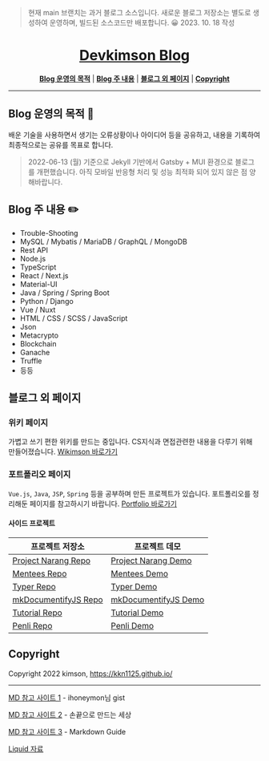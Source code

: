 > 현재 main 브랜치는 과거 블로그 소스입니다. 새로운 블로그 저장소는 별도로 생성하여 운영하며, 빌드된 소스코드만 배포합니다. 😀 2023. 10. 18 작성

<h1 align="center"><a href="https://kkn1125.github.io/"><strong>Devkimson Blog</strong></a></h1>

<p align="center">
  <a href="#blog-운영의-목적-🎯" title="Blog 운영의 목적"><strong>Blog 운영의 목적</strong></a>
  |
  <a href="#blog-주-내용-✏️" title="Blog 주 내용"><strong>Blog 주 내용</strong></a>
  |
  <a href="#블로그 외 페이지" title="블로그 외 페이지"><strong>블로그 외 페이지</strong></a>
  |
  <a href="#copyright" title="Copyright"><strong>Copyright</strong></a>
</p>

-----

## **Blog 운영의 목적 🎯**

배운 기술을 사용하면서 생기는 오류상황이나 아이디어 등을 공유하고, 내용을 기록하여 최종적으로는 공유를 목표로 합니다.

> 2022-06-13 (월) 기준으로 Jekyll 기반에서 Gatsby + MUI 환경으로 블로그를 개편했습니다. 아직 모바일 반응형 처리 및 성능 최적화 되어 있지 않은 점 양해바랍니다.

## **Blog 주 내용 ✏️**

- Trouble-Shooting
- MySQL / Mybatis / MariaDB / GraphQL / MongoDB
- Rest API
- Node.js
- TypeScript
- React / Next.js
- Material-UI
- Java / Spring / Spring Boot
- Python / Django
- Vue / Nuxt
- HTML / CSS / SCSS / JavaScript
- Json
- Metacrypto
- Blockchain
- Ganache
- Truffle
- 등등

## **블로그 외 페이지**

### **위키 페이지**

가볍고 쓰기 편한 위키를 만드는 중입니다. CS지식과 면접관련한 내용을 다루기 위해 만들어졌습니다. [Wikimson 바로가기](https://kkn1125.github.io/wikimson)

### **포트폴리오 페이지**

`Vue.js`, `Java`, `JSP`, `Spring` 등을 공부하며 만든 프로젝트가 있습니다. 포트폴리오를 정리해둔 페이지를 참고하시기 바랍니다. [Portfolio 바로가기](https://kkn1125.github.io/portfolio)

#### **사이드 프로젝트**

| 프로젝트 저장소                                                    | 프로젝트 데모                                                                                       |
| ------------------------------------------------------------------ | --------------------------------------------------------------------------------------------------- |
| [Project Narang Repo](https://github.com/kkn1125/narang)           | [Project Narang Demo](https://kkn1125.github.io/portfolio/#portfolio-projectNarang '멘티 커뮤니티') |
| [Mentees Repo](https://github.com/kkn1125/mentees)                 | [Mentees Demo](https://kkn1125.github.io/portfolio/#portfolio-mentees '멘티 커뮤니티')              |
| [Typer Repo](https://github.com/kkn1125/typer)                     | [Typer Demo](https://kkn1125.github.io/typer '한글타이핑')                                          |
| [mkDocumentifyJS Repo](https://github.com/kkn1125/mkDocumentifyJS) | [mkDocumentifyJS Demo](https://kkn1125.github.io/mkDocumentifyJS '자바스크립트 문서화')             |
| [Tutorial Repo](https://github.com/kkn1125/)                       | [Tutorial Demo](https://kkn1125.github.io/tutorial '웹 튜토리얼 생성')                              |
| [Penli Repo](https://github.com/kkn1125/penli)                     | [Penli Demo](https://kkn1125.github.io/penli '편리한 CSS')                                          |

## **Copyright**

Copyright 2022 kimson, <https://kkn1125.github.io/>

-----

[MD 참고 사이트 1](https://gist.github.com/ihoneymon/652be052a0727ad59601 'ihoneymon') - ihoneymon님 gist

[MD 참고 사이트 2](https://inasie.github.io/it%EC%9D%BC%EB%B0%98/jekyll-%EA%B0%80%EB%A1%9C-bar-chart/ '손끝으로 만드는 세상') - 손끝으로 만드는 세상

[MD 참고 사이트 3](https://about.gitlab.com/handbook/markdown-guide/#tables 'Markdown Guide') - Markdown Guide

[Liquid 자료](https://shopify.github.io/liquid/tags/control-flow/ 'Liquid Guide')
